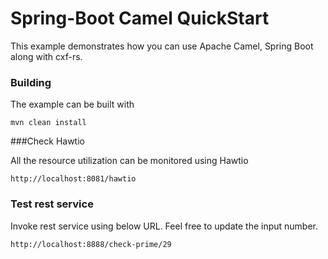 # Spring-Boot Camel QuickStart

This example demonstrates how you can use Apache Camel, Spring Boot along with cxf-rs.

### Building

The example can be built with

    mvn clean install

###Check Hawtio

All the resource utilization can be monitored using Hawtio

    http://localhost:8081/hawtio


### Test rest service

Invoke rest service using below URL. Feel free to update the input number.

    http://localhost:8888/check-prime/29
